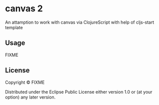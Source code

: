 # canvas 2 

An attamption to work with canvas via ClojureScript with help of cljs-start template

## Usage

FIXME

## License

Copyright © FIXME

Distributed under the Eclipse Public License either version 1.0 or (at
your option) any later version.

